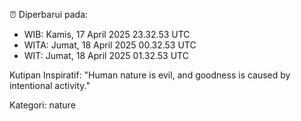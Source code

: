 ⏰ Diperbarui pada:
- WIB: Kamis, 17 April 2025 23.32.53 UTC
- WITA: Jumat, 18 April 2025 00.32.53 UTC
- WIT: Jumat, 18 April 2025 01.32.53 UTC

Kutipan Inspiratif:
"Human nature is evil, and goodness is caused by intentional activity."


Kategori: nature


